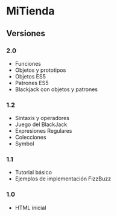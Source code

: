 # MiTienda

## Versiones

### 2.0
- Funciones
- Objetos y prototipos
- Objetos ES5
- Patrones ES5
- Blackjack con objetos y patrones

### 1.2
- Sintaxis y operadores
- Juego del BlackJack
- Expresiones Regulares
- Colecciones
- Symbol
  
### 1.1
- Tutorial básico
- Ejemplos de implementación FizzBuzz

### 1.0
- HTML inicial
